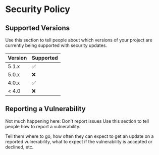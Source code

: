 # Security Policy

## Supported Versions

Use this section to tell people about which versions of your project are
currently being supported with security updates.

| Version | Supported          |
| ------- | ------------------ |
| 5.1.x   | :white_check_mark: |
| 5.0.x   | :x:                |
| 4.0.x   | :white_check_mark: |
| < 4.0   | :x:                |

## Reporting a Vulnerability
Not much happening here:
Don't report issues
Use this section to tell people how to report a vulnerability.

Tell them where to go, how often they can expect to get an update on a
reported vulnerability, what to expect if the vulnerability is accepted or
declined, etc.

